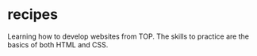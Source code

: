 # recipes
Learning how to develop websites from TOP. The skills to practice are the basics of both HTML and CSS. 

